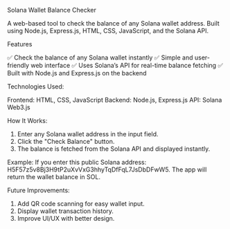 Solana Wallet Balance Checker

A web-based tool to check the balance of any Solana wallet address. Built using Node.js, Express.js, HTML, CSS, JavaScript, and the Solana API.

Features

✅ Check the balance of any Solana wallet instantly
✅ Simple and user-friendly web interface
✅ Uses Solana’s API for real-time balance fetching
✅ Built with Node.js and Express.js on the backend

Technologies Used:

Frontend: HTML, CSS, JavaScript
Backend: Node.js, Express.js
API: Solana Web3.js

How It Works:

1. Enter any Solana wallet address in the input field.
2. Click the "Check Balance" button.
3. The balance is fetched from the Solana API and displayed instantly.

Example:
If you enter this public Solana address: H5F57z5v8Bj3H9tP2uXvVxG3hhyTqDfFqL7JsDbDFwW5. The app will return the wallet balance in SOL.

Future Improvements:
1. Add QR code scanning for easy wallet input.
2. Display wallet transaction history.
3. Improve UI/UX with better design.

